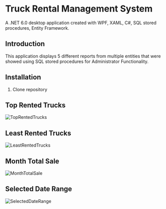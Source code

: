 # Truck Rental Management System
A .NET 6.0 desktop application created with WPF, XAML, C#, SQL stored procedures, Entity Framework.

## Introduction
This application displays 5 different reports from multiple entities that were showed using SQL stored procedures for Administrator Functionality.

## Installation
1. Clone repository

## Top Rented Trucks
![TopRentedTrucks](https://user-images.githubusercontent.com/102332600/219547972-00fbe127-98b3-445d-8a5c-3d509cad5e85.png)

## Least Rented Trucks
![LeastRentedTrucks](https://user-images.githubusercontent.com/102332600/219548217-1ac7223f-89f3-4251-96cd-f245a88d0062.png)

## Month Total Sale
![MonthTotalSale](https://user-images.githubusercontent.com/102332600/219548453-01116c03-c72a-497e-a2d2-28e8c833a4e4.png)

## Selected Date Range
![SelectedDateRange](https://user-images.githubusercontent.com/102332600/219548721-67fbdefa-a3d3-436c-9830-9b8b6390d3f7.png)



